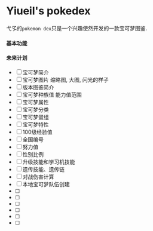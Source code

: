 # Yiueil's pokedex
弋孓的`pokemon dex`只是一个兴趣使然开发的一款宝可梦图鉴.

#### 基本功能

#### 

#### 未来计划
- [ ] 宝可梦简介
- [ ] 宝可梦图片 缩略图, 大图, 闪光的样子
- [ ] 版本图鉴简介
- [ ] 宝可梦种族值 能力值范围
- [ ] 宝可梦属性
- [ ] 宝可梦分类
- [ ] 宝可梦蛋组
- [ ] 宝可梦特性
- [ ] 100级经验值
- [ ] 全国编号
- [ ] 努力值
- [ ] 性别比例
- [ ] 升级技能和学习机技能
- [ ] 遗传技能、遗传链
- [ ] 对战伤害计算
- [ ] 本地宝可梦队伍创建
- [ ] 
- [ ] 
- [ ] 
- [ ] 
- [ ] 
- [ ] 
